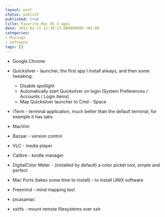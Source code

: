 ```yaml
---
layout: post
status: publish
published: true
title: Favorite Mac OS X apps
date: 2011-02-11 12:39:13.000000000 +01:00
categories:
- Musings
- software
tags: []
---
```


- Google Chrome
- Quicksilver - launcher, the first app I install always, and then some tweaking:

	- Disable spotlight
	- Automatically start Quicksilver on login (System Preferences / Accounts / Login items)
	- Map Quicksilver launcher to Cmd - Space

- iTerm - terminal application, much better than the default terminal, for example it has tabs
- MacVim
- Bazaar - version control
- VLC - media player
- Calibre - kindle manager
- DigitalColor Meter - (installed by default) a color picket tool, simple and perfect
- Mac Ports (takes some time to install) - to install UNIX software
- Freemind - mind mapping tool
- picasamac
- sshfs - mount remote filesystems over ssh

